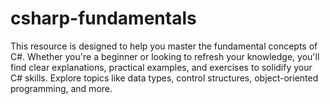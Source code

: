 # csharp-fundamentals
This resource is designed to help you master the fundamental concepts of C#. Whether you're a beginner or looking to refresh your knowledge, you'll find clear explanations, practical examples, and exercises to solidify your C# skills. Explore topics like data types, control structures, object-oriented programming, and more.
